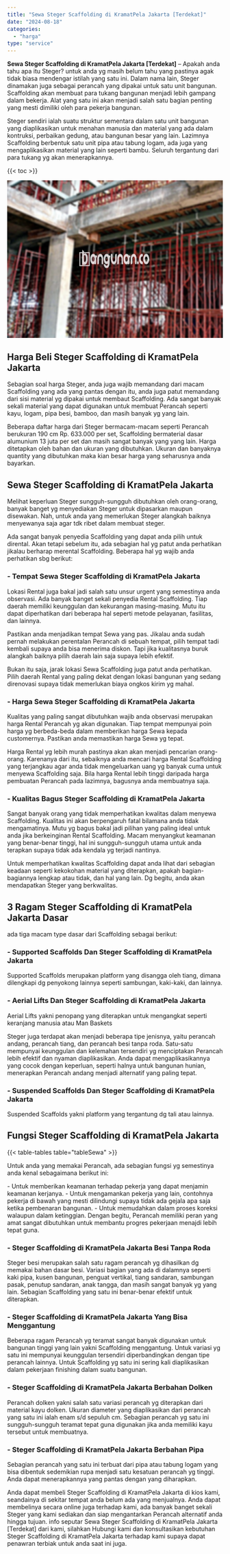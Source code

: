 ```yaml
---
title: "Sewa Steger Scaffolding di KramatPela Jakarta [Terdekat]"
date: "2024-08-18"
categories: 
  - "harga"
type: "service"
---
```


**Sewa Steger Scaffolding di KramatPela Jakarta \[Terdekat\]** – Apakah anda tahu apa itu Steger? untuk anda yg masih belum tahu yang pastinya agak tidak biasa mendengar istilah yang satu ini. Dalam nama lain, Steger dinamakan juga sebagai perancah yang dipakai untuk satu unit bangunan. Scaffolding akan membuat para tukang bangunan menjadi lebih gampang dalam bekerja. Alat yang satu ini akan menjadi salah satu bagian penting yang mesti dimiliki oleh para pekerja bangunan.

Steger sendiri ialah suatu struktur sementara dalam satu unit bangunan yang diaplikasikan untuk menahan manusia dan material yang ada dalam kontruksi, perbaikan gedung, atau bangunan besar yang lain. Lazimnya Scaffolding berbentuk satu unit pipa atau tabung logam, ada juga yang mengaplikasikan material yang lain seperti bambu. Seluruh tergantung dari para tukang yg akan menerapkannya.

{{< toc >}}

![Sewa Steger Scaffolding di KramatPela Jakarta [Terdekat]](/images/sewa-scaffolding-steger-17.png)

## Harga Beli Steger Scaffolding di KramatPela Jakarta

Sebagian soal harga Steger, anda juga wajib memandang dari macam Scaffolding yang ada yang pantas dengan itu, anda juga patut memandang dari sisi material yg dipakai untuk membaut Scaffolding. Ada sangat banyak sekali material yang dapat digunakan untuk membuat Perancah seperti kayu, logam, pipa besi, bamboo, dan masih banyak yg yang lain.

Beberapa daftar harga dari Steger bermacam-macam seperti Perancah berukuran 190 cm Rp. 633.000 per set, Scaffolding bermaterial dasar alumunium 13 juta per set dan masih sangat banyak yang yang lain. Harga ditetapkan oleh bahan dan ukuran yang dibutuhkan. Ukuran dan banyaknya quantity yang dibutuhkan maka kian besar harga yang seharusnya anda bayarkan.

## Sewa Steger Scaffolding di KramatPela Jakarta

Melihat keperluan Steger sungguh-sungguh dibutuhkan oleh orang-orang, banyak banget yg menyediakan Steger untuk dipasarkan maupun disewakan. Nah, untuk anda yang memerlukan Steger alangkah baiknya menyewanya saja agar tdk ribet dalam membuat steger.

Ada sangat banyak penyedia Scaffolding yang dapat anda pilih untuk dirental. Akan tetapi sebelum itu, ada sebagian hal yg patut anda perhatikan jikalau berharap merental Scaffolding. Beberapa hal yg wajib anda perhatikan sbg berikut:

### \- Tempat Sewa Steger Scaffolding di KramatPela Jakarta

Lokasi Rental juga bakal jadi salah satu unsur urgent yang semestinya anda observasi. Ada banyak banget sekali penyedia Rental Scaffolding. Tiap daerah memiliki keunggulan dan kekurangan masing-masing. Mutu itu dapat diperhatikan dari beberapa hal seperti metode pelayanan, fasilitas, dan lainnya.

Pastikan anda menjadikan tempat Sewa yang pas. Jikalau anda sudah pernah melakukan perentalan Perancah di sebuah tempat, pilih tempat tadi kembali supaya anda bisa menerima diskon. Tapi jika kualitasnya buruk alangkah baiknya pilih daerah lain saja supaya lebih efektif.

Bukan itu saja, jarak lokasi Sewa Scaffolding juga patut anda perhatikan. Pilih daerah Rental yang paling dekat dengan lokasi bangunan yang sedang direnovasi supaya tidak memerlukan biaya ongkos kirim yg mahal.

### \- Harga Sewa Steger Scaffolding di KramatPela Jakarta

Kualitas yang paling sangat dibutuhkan wajib anda observasi merupakan harga Rental Perancah yg akan digunakan. Tiap tempat mempunyai poin harga yg berbeda-beda dalam memberikan harga Sewa kepada customernya. Pastikan anda memastikan harga Sewa yg tepat.

Harga Rental yg lebih murah pastinya akan akan menjadi pencarian orang-orang. Karenanya dari itu, sebaiknya anda mencari harga Rental Scaffolding yang terjangkau agar anda tidak mengeluarkan uang yg banyak cuma untuk menyewa Scaffolding saja. Bila harga Rental lebih tinggi daripada harga pembuatan Perancah pada lazimnya, bagusnya anda membuatnya saja.

### \- Kualitas Bagus Steger Scaffolding di KramatPela Jakarta

Sangat banyak orang yang tidak memperhatikan kwalitas dalam menyewa Scaffolding. Kualitas ini akan berpengaruh fatal bilamana anda tidak mengamatinya. Mutu yg bagus bakal jadi pilihan yang paling ideal untuk anda jika berkeinginan Rental Scaffolding. Macam menyangkut keamanan yang benar-benar tinggi, hal ini sungguh-sungguh utama untuk anda terapkan supaya tidak ada kendala yg terjadi nantinya.

Untuk memperhatikan kwalitas Scaffolding dapat anda lihat dari sebagian keadaan seperti kekokohan material yang diterapkan, apakah bagian-bagiannya lengkap atau tidak, dan hal yang lain. Dg begitu, anda akan mendapatkan Steger yang berkwalitas.

## 3 Ragam Steger Scaffolding di KramatPela Jakarta Dasar

ada tiga macam type dasar dari Scaffolding sebagai berikut:

### \- Supported Scaffolds Dan Steger Scaffolding di KramatPela Jakarta

Supported Scaffolds merupakan platform yang disangga oleh tiang, dimana dilengkapi dg penyokong lainnya seperti sambungan, kaki-kaki, dan lainnya.

### \- Aerial Lifts Dan Steger Scaffolding di KramatPela Jakarta

Aerial Lifts yakni penopang yang diterapkan untuk mengangkat seperti keranjang manusia atau Man Baskets

Steger juga terdapat akan menjadi beberapa tipe jenisnya, yaitu perancah andang, perancah tiang, dan perancah besi tanpa roda. Satu-satu mempunyai keunggulan dan kelemahan tersendiri yg menciptakan Perancah lebih efektif dan nyaman diaplikasikan. Anda dapat mengaplikasikannya yang cocok dengan keperluan, seperti halnya untuk bangunan hunian, menerapkan Perancah andang menjadi alternatif yang paling tepat.

### \- Suspended Scaffolds Dan Steger Scaffolding di KramatPela Jakarta

Suspended Scaffolds yakni platform yang tergantung dg tali atau lainnya.

## Fungsi Steger Scaffolding di KramatPela Jakarta

{{< table-tables table="tableSewa" >}}

Untuk anda yang memakai Perancah, ada sebagian fungsi yg semestinya anda kenal sebagaimana berikut ini:

\- Untuk memberikan keamanan terhadap pekerja yang dapat menjamin keamanan kerjanya. - Untuk mengamankan pekerja yang lain, contohnya pekerja di bawah yang mesti dilindungi supaya tidak ada gejala apa saja ketika pembenaran bangunan. - Untuk memudahkan dalam proses koreksi walaupun dalam ketinggian. Dengan begitu, Perancah memiliki peran yang amat sangat dibutuhkan untuk membantu progres pekerjaan menajdi lebih tepat guna.

### \- Steger Scaffolding di KramatPela Jakarta Besi Tanpa Roda

Steger besi merupakan salah satu ragam perancah yg dihasilkan dg memakai bahan dasar besi. Variasi bagian yang ada di dalamnya seperti kaki pipa, kusen bangunan, penguat vertikal, tiang sandaran, sambungan pasak, penutup sandaran, anak tangga, dan masih sangat banyak yg yang lain. Sebagian Scaffolding yang satu ini benar-benar efektif untuk diterapkan.

### \- Steger Scaffolding di KramatPela Jakarta Yang Bisa Menggantung

Beberapa ragam Perancah yg teramat sangat banyak digunakan untuk bangunan tinggi yang lain yakni Scaffolding menggantung. Untuk variasi yg satu ini mempunyai keunggulan tersendiri diperbandingkan dengan tipe perancah lainnya. Untuk Scaffolding yg satu ini sering kali diaplikasikan dalam pekerjaan finishing dalam suatu bangunan.

### \- Steger Scaffolding di KramatPela Jakarta Berbahan Dolken

Perancah dolken yakni salah satu variasi perancah yg diterapkan dari material kayu dolken. Ukuran diameter yang diaplikasikan dari perancah yang satu ini ialah enam s/d sepuluh cm. Sebagian perancah yg satu ini sungguh-sungguh teramat tepat guna digunakan jika anda memiliki kayu tersebut untuk membuatnya.

### \- Steger Scaffolding di KramatPela Jakarta Berbahan Pipa

Sebagian perancah yang satu ini terbuat dari pipa atau tabung logam yang bisa dibentuk sedemikian rupa menjadi satu kesatuan perancah yg tinggi. Anda dapat menerapkannya yang pantas dengan yang diharapkan.

Anda dapat membeli Steger Scaffolding di KramatPela Jakarta di kios kami, seandainya di sekitar tempat anda belum ada yang menjualnya. Anda dapat membelinya secara online juga terhadap kami, ada banyak banget sekali Steger yang kami sediakan dan siap mengantarkan Perancah alternatif anda hingga tujuan. info seputar Sewa Steger Scaffolding di KramatPela Jakarta \[Terdekat\] dari kami, silahkan Hubungi kami dan konsultasikan kebutuhan Steger Scaffolding di KramatPela Jakarta terhadap kami supaya dapat penawran terbiak untuk anda saat ini juga.
